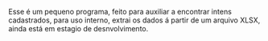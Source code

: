 Esse é um pequeno programa, feito para auxiliar a encontrar intens cadastrados, para uso interno, extrai os dados á partir de um arquivo XLSX, ainda está em estagio de desnvolvimento.
